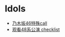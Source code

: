 # Idols

- [乃木坂46特殊call](/lifestyle/idols/nogizaka-special-calls.md)
- [观看48系公演 checklist](/lifestyle/idols/48-group-live-checklist.md)

